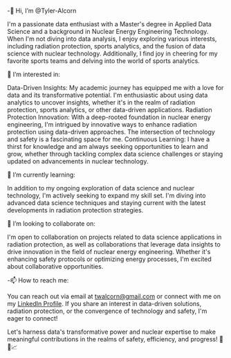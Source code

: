 -👋 Hi, I’m @Tyler-Alcorn

I'm a passionate data enthusiast with a Master's degree in Applied Data Science and a background in Nuclear Energy Engineering Technology. When I'm not diving into data analysis, I enjoy exploring various interests, including radiation protection, sports analytics, and the fusion of data science with nuclear technology. Additionally, I find joy in cheering for my favorite sports teams and delving into the world of sports analytics.

👀 I’m interested in:

Data-Driven Insights: My academic journey has equipped me with a love for data and its transformative potential. I'm enthusiastic about using data analytics to uncover insights, whether it's in the realm of radiation protection, sports analytics, or other data-driven applications.
Radiation Protection Innovation: With a deep-rooted foundation in nuclear energy engineering, I'm intrigued by innovative ways to enhance radiation protection using data-driven approaches. The intersection of technology and safety is a fascinating space for me.
Continuous Learning: I have a thirst for knowledge and am always seeking opportunities to learn and grow, whether through tackling complex data science challenges or staying updated on advancements in nuclear technology.

🌱 I’m currently learning:

In addition to my ongoing exploration of data science and nuclear technology, I'm actively seeking to expand my skill set. I'm diving into advanced data science techniques and staying current with the latest developments in radiation protection strategies.

💞️ I’m looking to collaborate on:

I'm open to collaboration on projects related to data science applications in radiation protection, as well as collaborations that leverage data insights to drive innovation in the field of nuclear energy engineering. Whether it's enhancing safety protocols or optimizing energy processes, I'm excited about collaborative opportunities.

-📫 How to reach me:

You can reach out via email at twalcorn@gmail.com or connect with me on my [LinkedIn Profile](https://www.linkedin.com/in/tyler-alcorn/). If you share an interest in data-driven solutions, radiation protection, or the convergence of technology and safety, I'm eager to connect!

Let's harness data's transformative power and nuclear expertise to make meaningful contributions in the realms of safety, efficiency, and progress! 🚀🔬📈

<!---
Tyler-Alcorn/Tyler-Alcorn is a ✨ special ✨ repository because its `README.md` (this file) appears on your GitHub profile.
You can click the Preview link to take a look at your changes.
--->
